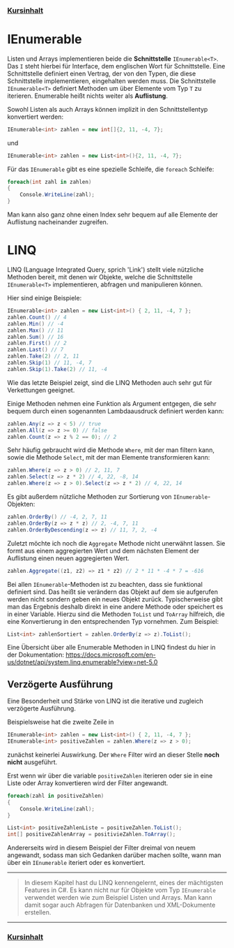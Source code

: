 ### [Kursinhalt](../README.md)

IEnumerable
============

Listen und Arrays implementieren beide die **Schnittstelle** `IEnumerable<T>`. Das `I` steht hierbei für Interface, dem englischen Wort für Schnittstelle. Eine Schnittstelle definiert einen Vertrag, der von den Typen, die diese Schnittstelle implementieren, eingehalten werden muss. Die Schnittstelle `IEnumerable<T>` definiert Methoden um über Elemente vom Typ `T` zu iterieren. Enumerable heißt nichts weiter als **Auflistung**.

Sowohl Listen als auch Arrays können implizit in den Schnittstellentyp konvertiert werden: 

```cs
IEnumerable<int> zahlen = new int[]{2, 11, -4, 7};
```

und

```cs
IEnumerable<int> zahlen = new List<int>(){2, 11, -4, 7};
```

Für das `IEnumerable` gibt es eine spezielle Schleife, die `foreach` Schleife:

```cs
foreach(int zahl in zahlen)
{
    Console.WriteLine(zahl);
}
```

Man kann also ganz ohne einen Index sehr bequem auf alle Elemente der Auflistung nacheinander zugreifen.

LINQ
=====

LINQ (Language Integrated Query, sprich 'Link') stellt viele nützliche Methoden bereit, mit denen wir Objekte, welche die Schnittstelle `IEnumerable<T>` implementieren, abfragen und manipulieren können.

Hier sind einige Beispiele:

```cs
IEnumerable<int> zahlen = new List<int>() { 2, 11, -4, 7 };
zahlen.Count() // 4
zahlen.Min() // -4
zahlen.Max() // 11
zahlen.Sum() // 16
zahlen.First() // 2
zahlen.Last() // 7
zahlen.Take(2) // 2, 11
zahlen.Skip(1) // 11, -4, 7
zahlen.Skip(1).Take(2) // 11, -4
```

Wie das letzte Beispiel zeigt, sind die LINQ Methoden auch sehr gut für Verkettungen geeignet.

Einige Methoden nehmen eine Funktion als Argument entgegen, die sehr bequem durch einen sogenannten Lambdaausdruck definiert werden kann:

```cs
zahlen.Any(z => z < 5) // true
zahlen.All(z => z >= 0) // false
zahlen.Count(z => z % 2 == 0); // 2
```

Sehr häufig gebraucht wird die Methode `Where`, mit der man filtern kann, sowie die Methode `Select`, mit der man Elemente transformieren kann:

```cs
zahlen.Where(z => z > 0) // 2, 11, 7
zahlen.Select(z => z * 2) // 4, 22, -8, 14
zahlen.Where(z => z > 0).Select(z => z * 2) // 4, 22, 14
```

Es gibt außerdem nützliche Methoden zur Sortierung von `IEnumerable`-Objekten:

```cs
zahlen.OrderBy() // -4, 2, 7, 11
zahlen.OrderBy(z => z * z) // 2, -4, 7, 11
zahlen.OrderByDescending(z => z) // 11, 7, 2, -4
```

Zuletzt möchte ich noch die `Aggregate` Methode nicht unerwähnt lassen. Sie formt aus einem aggregierten Wert und dem nächsten Element der Auflistung einen neuen aggregierten Wert.

```cs
zahlen.Aggregate((z1, z2) => z1 * z2) // 2 * 11 * -4 * 7 = -616
```

Bei allen `IEnumerable`-Methoden ist zu beachten, dass sie funktional definiert sind. Das heißt sie verändern das Objekt auf dem sie aufgerufen werden nicht sondern geben ein neues Objekt zurück. Typischerweise gibt man das Ergebnis deshalb direkt in eine andere Methode oder speichert es in einer Variable. Hierzu sind die Methoden `ToList` und `ToArray` hilfreich, die eine Konvertierung in den entsprechenden Typ vornehmen. Zum Beispiel:

```cs
List<int> zahlenSortiert = zahlen.OrderBy(z => z).ToList();
```

Eine Übersicht über alle Enumerable Methoden in LINQ findest du hier in der Dokumentation: https://docs.microsoft.com/en-us/dotnet/api/system.linq.enumerable?view=net-5.0

Verzögerte Ausführung
---------------------

Eine Besonderheit und Stärke von LINQ ist die iterative und zugleich verzögerte Ausführung.

Beispielsweise hat die zweite Zeile in 

```cs
IEnumerable<int> zahlen = new List<int>() { 2, 11, -4, 7 };
IEnumerable<int> positiveZahlen = zahlen.Where(z => z > 0);
```

zunächst keinerlei Auswirkung. Der `Where` Filter wird an dieser Stelle **noch nicht** ausgeführt.

Erst wenn wir über die variable `positiveZahlen` iterieren oder sie in eine Liste oder Array konvertieren wird der Filter angewandt.

```cs
foreach(zahl in positiveZahlen)
{
    Console.WriteLine(zahl);
}

List<int> positiveZahlenListe = positiveZahlen.ToList();
int[] positiveZahlenArray = positivieZahlen.ToArray();
```

Andererseits wird in diesem Beispiel der Filter dreimal von neuem angewandt, sodass man sich Gedanken darüber machen sollte, wann man über ein `IEnumerable` iteriert oder es konvertiert.


---

>In diesem Kapitel hast du LINQ kennengelernt, eines der mächtigsten Features in C#. Es kann nicht nur für Objekte vom Typ `IEnumerable` verwendet werden wie zum Beispiel Listen und Arrays. Man kann damit sogar auch Abfragen für Datenbanken und XML-Dokumente erstellen.

---
### [Kursinhalt](../README.md)